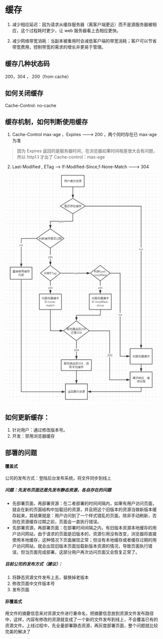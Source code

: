 # 缓存

1. 减少相应延迟：因为请求从缓存服务器（离客户端更近）而不是源服务器被相应，这个过程耗时更少，让 web 服务器看上去相应更快。

2. 减少网络带宽消耗：当副本被重用时会减低客户端的带宽消耗；客户可以节省带宽费用，控制带宽的需求的增长并更易于管理。

## 缓存几种状态码

200，304 ， 200（from cache）

## 如何关闭缓存

Cache-Control: no-cache

## 缓存机制，如何判断使用缓存

1. Cache-Control max-age 、Expires ---> 200 ，两个同时存在已 max-age 为准

> 因为 Expires 返回的是服务器时间，在浏览器如果时间相差很大会有问题，所以 http1.1 才出了 Cache-control：max-age

2. Last-Modified , ETag --> If-Modified-Since,f-None-Match ---> 304

![http_cache](../image/http_cache.png)

## 如何更新缓存：

1. 针对用户：通过修改版本号。
2. 开发：禁用浏览器缓存

## 部署的问题

#### 覆盖式

公司的发布方式：登陆后台发布系统，将文件同步到线上

##### 问题：先发布页面还是先发布静态资源，各自存在的问题

-   先部署页面，再部署资源：在二者部署的时间间隔内，如果有用户访问页面，就会在新的页面结构中加载旧的资源，并且把这个旧版本的资源当做新版本缓存起来，其结果就是：用户访问到了一个样式错乱的页面，除非手动刷新，否则在资源缓存过期之前，页面会一直执行错误。
-   先部署资源，再部署页面：在部署时间间隔之内，有旧版本资源本地缓存的用户访问网站，由于请求的页面是旧版本的，资源引用没有改变，浏览器将直接使用本地缓存，这种情况下页面展现正常；但没有本地缓存或者缓存过期的用户访问网站，就会出现旧版本页面加载新版本资源的情况，导致页面执行错误，但当页面完成部署，这部分用户再次访问页面又会恢复正常了。

##### 目前公司的发布方式（建议）：

1. 将静态资源文件发布上去，替换掉老版本
2. 修改页面中文件版本号
3. 发布页面

#### 非覆盖式

用文件的摘要信息来对资源文件进行重命名，把摘要信息放到资源文件发布路径中，这样，内容有修改的资源就变成了一个新的文件发布到线上，不会覆盖已有的资源文件。上线过程中，先全量部署静态资源，再灰度部署页面，整个问题就比较完美的解决了
